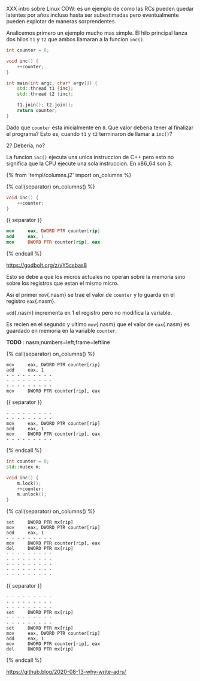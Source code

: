 
XXX intro sobre Linux COW: es un ejemplo de como las RCs pueden quedar
latentes por años incluso hasta ser subestimadas pero eventualmente
pueden explotar de maneras sorprendentes.


Analicemos primero un ejemplo mucho mas simple. El hilo principal
lanza dos hilos `t1` y `t2` que ambos llamaran a la funcion `inc()`.

```cpp
int counter = 0;

void inc() {
    ++counter;
}

int main(int argc, char* argv[]) {
    std::thread t1 {inc};
    std::thread t2 {inc};

    t1.join(); t2.join();
    return counter;
}
```

Dado que `counter` esta inicialmente en `0`. Que valor deberia tener al
finalizar el programa? Esto es, cuando `t1` y `t2` terminaron de llamar a
`inc()`?

2? Deberia, no?

La funcion `inc()` ejecuta una unica instruccion de C++ pero esto no
significa que la CPU ejecute una sola instruccion. En x86_64 son 3.

{% from 'templ/columns.j2' import on_columns %}

{% call(separator) on_columns() %}
```cpp
void inc() {
    ++counter;
}
```
{{ separator }}
```nasm
mov     eax, DWORD PTR counter[rip]
add     eax, 1
mov     DWORD PTR counter[rip], eax
```
{% endcall %}



https://godbolt.org/z/vY5csbas8

Esto se debe a que los micros actuales no operan sobre la memoria sino
sobre los registros que estan el mismo micro.

Asi el primer `mov`{.nasm} se trae el valor de
`counter` y lo guarda en el registro `eax`{.nasm}.

`add`{.nasm} incrementa en 1 el registro pero no modifica la variable.

Es recien en el segundo y ultimo `mov`{.nasm} que el valor de
`eax`{.nasm} es guardado en memoria en la variable `counter`.


**TODO** : nasm;numbers=left;frame=leftline

{% call(separator) on_columns() %}
```nasm;linenos
mov     eax, DWORD PTR counter[rip]
add     eax, 1
- - - - - - - - -
- - - - - - - - -
- - - - - - - - -
mov     DWORD PTR counter[rip], eax
```
{{ separator }}
```nasm;linenos
- - - - - - - - -
- - - - - - - - -
mov     eax, DWORD PTR counter[rip]
add     eax, 1
mov     DWORD PTR counter[rip], eax
- - - - - - - - -
```
{% endcall %}



```cpp
int counter = 0;
std::mutex m;

void inc() {
    m.lock();
    ++counter;
    m.unlock();
}
```

{% call(separator) on_columns() %}
```nasm;linenos
set     DWORD PTR mx[rip]
mov     eax, DWORD PTR counter[rip]
add     eax, 1
- - - - - - - - -
mov     DWORD PTR counter[rip], eax
del     DWORD PTR mx[rip]
- - - - - - - - -
- - - - - - - - -
- - - - - - - - -
- - - - - - - - -
- - - - - - - - -
```
{{ separator }}
```nasm;linenos
- - - - - - - - -
- - - - - - - - -
- - - - - - - - -
set     DWORD PTR mx[rip]
- - - - - - - - -
- - - - - - - - -
set     DWORD PTR mx[rip]
mov     eax, DWORD PTR counter[rip]
add     eax, 1
mov     DWORD PTR counter[rip], eax
del     DWORD PTR mx[rip]
```
{% endcall %}



https://github.blog/2020-08-13-why-write-adrs/

